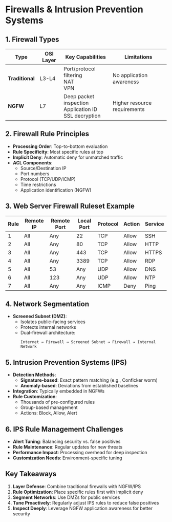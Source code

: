 # Firewalls & Intrusion Prevention Systems

## 1. Firewall Types
| Type              | OSI Layer | Key Capabilities                          | Limitations                  |
|-------------------|-----------|------------------------------------------|------------------------------|
| **Traditional**   | L3-L4     | Port/protocol filtering<br>NAT<br>VPN    | No application awareness     |
| **NGFW**          | L7        | Deep packet inspection<br>Application ID<br>SSL decryption | Higher resource requirements |

## 2. Firewall Rule Principles
- **Processing Order**: Top-to-bottom evaluation
- **Rule Specificity**: Most specific rules at top
- **Implicit Deny**: Automatic deny for unmatched traffic
- **ACL Components**:
  - Source/Destination IP
  - Port numbers
  - Protocol (TCP/UDP/ICMP)
  - Time restrictions
  - Application identification (NGFW)

## 3. Web Server Firewall Ruleset Example
| Rule | Remote IP | Remote Port | Local Port | Protocol | Action | Service      |
|------|-----------|-------------|------------|----------|--------|--------------|
| 1    | All       | Any         | 22         | TCP      | Allow  | SSH          |
| 2    | All       | Any         | 80         | TCP      | Allow  | HTTP         |
| 3    | All       | Any         | 443        | TCP      | Allow  | HTTPS        |
| 4    | All       | Any         | 3389       | TCP      | Allow  | RDP          |
| 5    | All       | 53          | Any        | UDP      | Allow  | DNS          |
| 6    | All       | 123         | Any        | UDP      | Allow  | NTP          |
| 7    | All       | Any         | Any        | ICMP     | Deny   | Ping         |

## 4. Network Segmentation
- **Screened Subnet (DMZ)**:
  - Isolates public-facing services
  - Protects internal networks
  - Dual-firewall architecture:
    ```
    Internet → Firewall → Screened Subnet → Firewall → Internal Network
    ```

## 5. Intrusion Prevention Systems (IPS)
- **Detection Methods**:
  - **Signature-based**: Exact pattern matching (e.g., Conficker worm)
  - **Anomaly-based**: Deviations from established baselines
- **Integration**: Typically embedded in NGFWs
- **Rule Customization**:
  - Thousands of pre-configured rules
  - Group-based management
  - Actions: Block, Allow, Alert

## 6. IPS Rule Management Challenges
- **Alert Tuning**: Balancing security vs. false positives
- **Rule Maintenance**: Regular updates for new threats
- **Performance Impact**: Processing overhead for deep inspection
- **Customization Needs**: Environment-specific tuning

## Key Takeaways
1. **Layer Defense**: Combine traditional firewalls with NGFW/IPS
2. **Rule Optimization**: Place specific rules first with implicit deny
3. **Segment Networks**: Use DMZs for public services
4. **Tune Proactively**: Regularly adjust IPS rules to reduce false positives
5. **Inspect Deeply**: Leverage NGFW application awareness for better security
